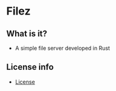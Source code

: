 # Filez

## What is it?
- A simple file server developed in Rust

## License info
- [License](LICENSE.md)